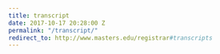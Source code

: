 ```yaml
---
title: transcript
date: 2017-10-17 20:28:00 Z
permalink: "/transcript/"
redirect_to: http://www.masters.edu/registrar#transcripts
---
```


